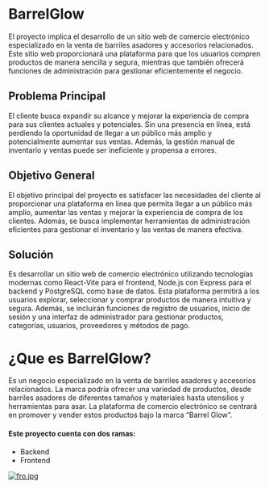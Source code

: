 <h1>BarrelGlow</h1>
El proyecto implica el desarrollo de un sitio web de comercio electrónico especializado en la venta de barriles asadores y accesorios relacionados. Este sitio web proporcionará una plataforma para que los usuarios compren productos de manera sencilla y segura, mientras que también ofrecerá funciones de administración para gestionar eficientemente el negocio.

<h2>Problema Principal</h2>
El cliente busca expandir su alcance y mejorar la experiencia de compra para sus clientes actuales y potenciales. Sin una presencia en línea, está perdiendo la oportunidad de llegar a un público más amplio y potencialmente aumentar sus ventas. Además, la gestión manual de inventario y ventas puede ser ineficiente y propensa a errores.

<h2>Objetivo General</h2>
El objetivo principal del proyecto es satisfacer las necesidades del cliente al proporcionar una plataforma en línea que permita llegar a un público más amplio, aumentar las ventas y mejorar la experiencia de compra de los clientes. Además, se busca implementar herramientas de administración eficientes para gestionar el inventario y las ventas de manera efectiva.

<h2>Solución</h2>
Es desarrollar un sitio web de comercio electrónico utilizando tecnologías modernas como React-Vite para el frontend, Node.js con Express para el backend y PostgreSQL como base de datos. Esta plataforma permitirá a los usuarios explorar, seleccionar y comprar productos de manera intuitiva y segura. Además, se incluirán funciones de registro de usuarios, inicio de sesión y una interfaz de administrador para gestionar productos, categorías, usuarios, proveedores y métodos de pago.

<h1>¿Que es BarrelGlow?</h1>
Es un negocio especializado en la venta de barriles asadores y accesorios relacionados. La marca podría ofrecer una variedad de productos, desde barriles asadores de diferentes tamaños y materiales hasta utensilios y herramientas para asar. La plataforma de comercio electrónico se centrará en promover y vender estos productos bajo la marca “Barrel Glow”.


<h4>Este proyecto cuenta con dos ramas: </h4>

- Backend
- Frontend

[![fro.jpg](https://i.postimg.cc/3RvB0YVY/fro.jpg)](https://postimg.cc/47XtrkXS)

